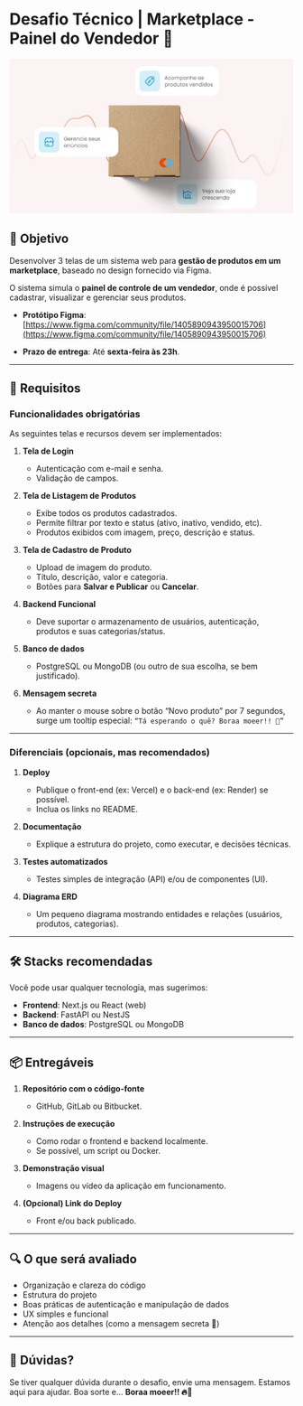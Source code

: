 # Desafio Técnico | Marketplace - Painel do Vendedor 🤑

![Capa](./images/cover.jpg)

## 🎯 Objetivo

Desenvolver 3 telas de um sistema web para **gestão de produtos em um marketplace**, baseado no design fornecido via Figma.

O sistema simula o **painel de controle de um vendedor**, onde é possível cadastrar, visualizar e gerenciar seus produtos.

- **Protótipo Figma**:
  [https://www.figma.com/community/file/1405890943950015706](https://www.figma.com/community/file/1405890943950015706)

- **Prazo de entrega**:
  Até **sexta-feira às 23h**.

---

## 📌 Requisitos

### Funcionalidades obrigatórias

As seguintes telas e recursos devem ser implementados:

1. **Tela de Login**

   - Autenticação com e-mail e senha.
   - Validação de campos.

2. **Tela de Listagem de Produtos**

   - Exibe todos os produtos cadastrados.
   - Permite filtrar por texto e status (ativo, inativo, vendido, etc).
   - Produtos exibidos com imagem, preço, descrição e status.

3. **Tela de Cadastro de Produto**

   - Upload de imagem do produto.
   - Título, descrição, valor e categoria.
   - Botões para **Salvar e Publicar** ou **Cancelar**.

4. **Backend Funcional**

   - Deve suportar o armazenamento de usuários, autenticação, produtos e suas categorias/status.

5. **Banco de dados**

   - PostgreSQL ou MongoDB (ou outro de sua escolha, se bem justificado).

6. **Mensagem secreta**

   - Ao manter o mouse sobre o botão “Novo produto” por 7 segundos, surge um tooltip especial:
     `“Tá esperando o quê? Boraa moeer!! 🚀”`

---

### Diferenciais (opcionais, mas recomendados)

1. **Deploy**

   - Publique o front-end (ex: Vercel) e o back-end (ex: Render) se possível.
   - Inclua os links no README.

2. **Documentação**

   - Explique a estrutura do projeto, como executar, e decisões técnicas.

3. **Testes automatizados**

   - Testes simples de integração (API) e/ou de componentes (UI).

4. **Diagrama ERD**

   - Um pequeno diagrama mostrando entidades e relações (usuários, produtos, categorias).

---

## 🛠️ Stacks recomendadas

Você pode usar qualquer tecnologia, mas sugerimos:

- **Frontend**: Next.js ou React (web)
- **Backend**: FastAPI ou NestJS
- **Banco de dados**: PostgreSQL ou MongoDB

---

## 📦 Entregáveis

1. **Repositório com o código-fonte**

   - GitHub, GitLab ou Bitbucket.

2. **Instruções de execução**

   - Como rodar o frontend e backend localmente.
   - Se possível, um script ou Docker.

3. **Demonstração visual**

   - Imagens ou vídeo da aplicação em funcionamento.

4. **(Opcional) Link do Deploy**

   - Front e/ou back publicado.

---

## 🔍 O que será avaliado

- Organização e clareza do código
- Estrutura do projeto
- Boas práticas de autenticação e manipulação de dados
- UX simples e funcional
- Atenção aos detalhes (como a mensagem secreta 👀)

---

## 📩 Dúvidas?

Se tiver qualquer dúvida durante o desafio, envie uma mensagem. Estamos aqui para ajudar. Boa sorte e...
**Boraa moeer!! 🔥🚀**
